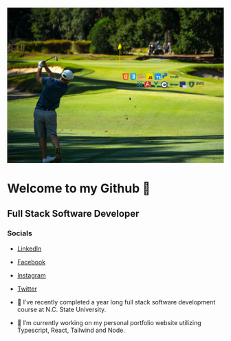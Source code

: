 <img src='golf_icons.jpg' alt='golf'></img>

# Welcome to my Github 👋

## Full Stack Software Developer

### Socials
    
- <a target='_blank' rel="noreferrer" href='https://www.linkedin.com/in/wthomascrowe'>LinkedIn</a>
- <a target='_blank' rel="noreferrer" href="https://www.facebook.com/tcrowe4">Facebook</a>
- <a target='_blank' rel="noreferrer" href="https://www.instagram.com/wtcrowe4">Instagram</a>
- <a target='_blank' rel="noreferrer" href="https://twitter.com/wtcrowe4">Twitter</a>


- 🌱 I’ve recently completed a year long full stack software development course at N.C. State University.
- 🔭 I’m currently working on my personal portfolio website utilizing Typescript, React, Tailwind and Node.

<!--
**wtcrowe4/wtcrowe4** is a ✨ _special_ ✨ repository because its `README.md` (this file) appears on your GitHub profile.

Here are some ideas to get you started:



- 👯 I’m looking to collaborate on ...
- 🤔 I’m looking for help with ...
- 💬 Ask me about ...
- 📫 How to reach me: ...
- 😄 Pronouns: ...
- ⚡ Fun fact: ...
-->
